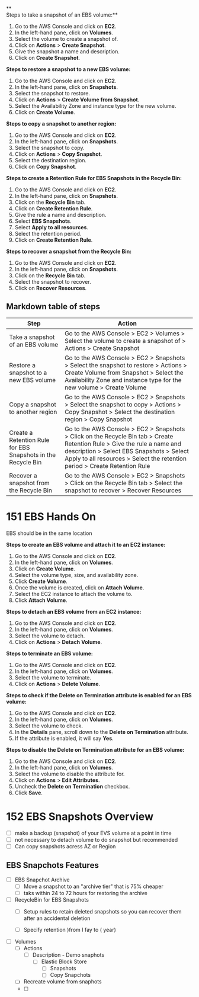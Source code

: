 
**  
Steps to take a snapshot of an EBS volume:**

1. Go to the AWS Console and click on **EC2**.
2. In the left-hand pane, click on **Volumes**.
3. Select the volume to create a snapshot of.
4. Click on **Actions** > **Create Snapshot**.
5. Give the snapshot a name and description.
6. Click on **Create Snapshot**.

**Steps to restore a snapshot to a new EBS volume:**

1. Go to the AWS Console and click on **EC2**.
2. In the left-hand pane, click on **Snapshots**.
3. Select the snapshot to restore.
4. Click on **Actions** > **Create Volume from Snapshot**.
5. Select the Availability Zone and instance type for the new volume.
6. Click on **Create Volume**.

**Steps to copy a snapshot to another region:**

1. Go to the AWS Console and click on **EC2**.
2. In the left-hand pane, click on **Snapshots**.
3. Select the snapshot to copy.
4. Click on **Actions** > **Copy Snapshot**.
5. Select the destination region.
6. Click on **Copy Snapshot**.

**Steps to create a Retention Rule for EBS Snapshots in the Recycle Bin:**

1. Go to the AWS Console and click on **EC2**.
2. In the left-hand pane, click on **Snapshots**.
3. Click on the **Recycle Bin** tab.
4. Click on **Create Retention Rule**.
5. Give the rule a name and description.
6. Select **EBS Snapshots**.
7. Select **Apply to all resources**.
8. Select the retention period.
9. Click on **Create Retention Rule**.

**Steps to recover a snapshot from the Recycle Bin:**

1. Go to the AWS Console and click on **EC2**.
2. In the left-hand pane, click on **Snapshots**.
3. Click on the **Recycle Bin** tab.
4. Select the snapshot to recover.
5. Click on **Recover Resources**.

## Markdown table of steps

|Step|Action|
|---|---|
|Take a snapshot of an EBS volume|Go to the AWS Console > EC2 > Volumes > Select the volume to create a snapshot of > Actions > Create Snapshot|
|Restore a snapshot to a new EBS volume|Go to the AWS Console > EC2 > Snapshots > Select the snapshot to restore > Actions > Create Volume from Snapshot > Select the Availability Zone and instance type for the new volume > Create Volume|
|Copy a snapshot to another region|Go to the AWS Console > EC2 > Snapshots > Select the snapshot to copy > Actions > Copy Snapshot > Select the destination region > Copy Snapshot|
|Create a Retention Rule for EBS Snapshots in the Recycle Bin|Go to the AWS Console > EC2 > Snapshots > Click on the Recycle Bin tab > Create Retention Rule > Give the rule a name and description > Select EBS Snapshots > Select Apply to all resources > Select the retention period > Create Retention Rule|
|Recover a snapshot from the Recycle Bin|Go to the AWS Console > EC2 > Snapshots > Click on the Recycle Bin tab > Select the snapshot to recover > Recover Resources|

# 151 EBS Hands On
  
EBS should be in the same location

**Steps to create an EBS volume and attach it to an EC2 instance:**

1. Go to the AWS Console and click on **EC2**.
2. In the left-hand pane, click on **Volumes**.
3. Click on **Create Volume**.
4. Select the volume type, size, and availability zone.
5. Click **Create Volume**.
6. Once the volume is created, click on **Attach Volume**.
7. Select the EC2 instance to attach the volume to.
8. Click **Attach Volume**.

**Steps to detach an EBS volume from an EC2 instance:**

1. Go to the AWS Console and click on **EC2**.
2. In the left-hand pane, click on **Volumes**.
3. Select the volume to detach.
4. Click on **Actions** > **Detach Volume**.

**Steps to terminate an EBS volume:**

1. Go to the AWS Console and click on **EC2**.
2. In the left-hand pane, click on **Volumes**.
3. Select the volume to terminate.
4. Click on **Actions** > **Delete Volume**.

**Steps to check if the Delete on Termination attribute is enabled for an EBS volume:**

1. Go to the AWS Console and click on **EC2**.
2. In the left-hand pane, click on **Volumes**.
3. Select the volume to check.
4. In the **Details** pane, scroll down to the **Delete on Termination** attribute.
5. If the attribute is enabled, it will say **Yes**.

**Steps to disable the Delete on Termination attribute for an EBS volume:**

1. Go to the AWS Console and click on **EC2**.
2. In the left-hand pane, click on **Volumes**.
3. Select the volume to disable the attribute for.
4. Click on **Actions** > **Edit Attributes**.
5. Uncheck the **Delete on Termination** checkbox.
6. Click **Save**.

# 152 EBS Snapshots Overview
- [ ] make a backup (snapshot) of your EVS volume at a point in time
- [ ] not necessary to detach volume to do snapshot but recommended
- [ ] Can copy snapshots acress AZ or Region

## EBS Snapchots Features
- [ ] EBS Snapchot Archive
	- [ ] Move a snapshot to an "archive tier" that is 75% cheaper
	- [ ] taks within 24 to 72 hours for restoring the archive
- [ ] RecycleBin for EBS Snapshots
	- [ ] Setup rules to retain deleted snapshots so you can recover them after an accidental deletion
	- [ ] Specify retention )from I fay to ( year) 


- [ ] Volumes
	- [ ] Actions
		- [ ] Description - Demo snaphots
			- [ ] Elastic Block Store 
				- [ ] Snapshots 
				- [ ] Copy Snapchots 
	- [ ] Recreate volume from snaphots
	- [ ] 